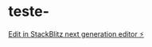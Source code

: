 # teste-

[Edit in StackBlitz next generation editor ⚡️](https://stackblitz.com/~/github.com/CarlosAndradeP/teste-)